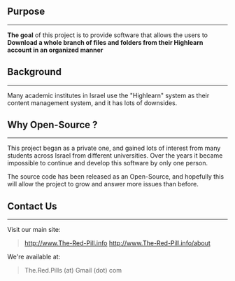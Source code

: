 ## Purpose ##

---

**The goal** of this project is to provide software that allows the users to **Download a whole branch of files and folders from their Highlearn account in an organized manner**


## Background ##

---

Many academic institutes in Israel use the "Highlearn" system as their content management system, and it has lots of downsides.

## Why Open-Source ? ##

---

This project began as a private one, and gained lots of interest from many students across Israel from different universities. Over the years it became impossible to continue and develop this software by only one person.

The source code has been released as an Open-Source, and hopefully this will allow the project to grow and answer more issues than before.

## Contact Us ##

---

Visit our main site:
> http://www.The-Red-Pill.info
> http://www.The-Red-Pill.info/about

We're available at:
> The.Red.Pills (at) Gmail (dot) com